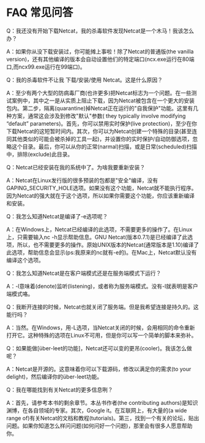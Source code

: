 # FAQ 常见问答

Q：我还没有开始下载Netcat，我的杀毒软件发现Netcat是一个木马！我该怎么办？

A：如果你从没下载安装过，你可能摊上事啦！除了Netcat的普通版(the vanilla version)，还有其他编译的版本会自动设置他们的特定端口(ncx.exe运行在80端口,而ncx99.exe运行在99端口)。



Q：我的杀毒软件不让我 下载/安装/使用 Netcat。这是什么原因？

A：至少有两个大型的防病毒厂商(也许更多)把Netcat标志为一个问题。在一些测试案例中，其中之一是从实质上阻止下载，因为Netcat被包含在一个更大的安装包内。第二步，隔离(quarantine)掉Netcat正在运行的"自我保护"功能。这里有几种方案，通常这会涉及到修改"默认"参数( they typically involve modifying “default” parameters)。首先，你可以禁用实时保护(live protection)，至少在你下载Netcat的这短暂时间内。其次，你可以为Netcat创建一个特殊的目录(甚至连同其他类似的可能会被杀掉的工具一起)，并设置你的实时保护/自动防御选项，忽略这个目录。最后，你可以从你的正常(narmal)扫描，或是日常(scheduled)扫描中，排除(exclude)此目录。



Q：Netcat已经安装在我的系统中了。为啥我要重新安装？

A：Netcat在Linux发行版的很多预装的包都是"安全"编译，没有GAPING_SECURITY_HOLE选项。如果没有这个功能，Netcat就不能执行程序。因为Netcat的强大就在于这个选项，所以如果你需要这个功能，你应该重新编译和安装。



Q：我怎么知道Netcat是编译了-e选项呢？

A：在Windows上，Netcat已经编译的此选项，不需要更多的操作了。在Linux上，只需要输入nc -h显示帮助信息。GNU Netcat(版本0.7.1)是已经编译了此选项，所以，也不需要更多的操作。原始UNIX版本的Netcat(通常版本是1.10)编译了此选项，帮助信息会显示(ps:我原来的nc就有-e的)。在Mac上，Netcat默认没有编译这个选项。



Q：我怎么知道Netcat是在客户端模式还是在服务端模式下运行？

A：-l意味着(denote)监听(listening)，或者称为服务端模式。没有-l就表明是客户端模式咯。



Q：我断开连接的时候，Netcat也就关闭了服务端。但是我希望连接是持久的。这能行吗？

A：当然。在Windows，用-L选项，当Netcat关闭的时候，会用相同的命令重新打开它。这种特殊的选项在Linux不可用，但是你可以写一个简单的脚本来弥补。



Q：如果能做[über-leet的功能]，Netcat还可以变的更吊(cooler)。我该怎么做呢？

A：Netcat是开源的。这意味着你可以下载源码，修改以满足你的需求(to your delight)，然后编译你的über-leet功能。



Q：我在哪能找到有关Netcat的更多信息咧？

A：首先，请参考本书的剩余章节。本丛书作者(the contributing authors)是知识渊博，在各自领域的专家。其次，Google it。在互联网上，有大量的(a wide range of)有关Netcat的文档和教程(tutorials)。第三，找到一个有关的论坛，贴出问题。如果你知道怎么样问问题(如何问好一个问题)，那里会有很多人愿意帮助你。